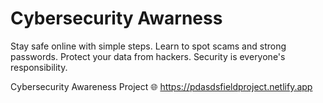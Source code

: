 # Cybersecurity Awarness

Stay safe online with simple steps.
Learn to spot scams and strong passwords.
Protect your data from hackers.
Security is everyone's responsibility.

Cybersecurity Awareness Project 🌐 https://pdasdsfieldproject.netlify.app
